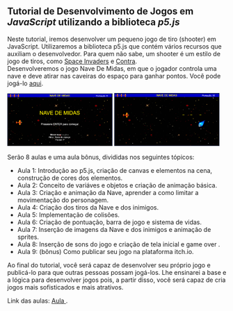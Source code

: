 ## Tutorial de Desenvolvimento de Jogos em _JavaScript_ utilizando a biblioteca *p5.js*

Neste tutorial, iremos desenvolver um pequeno jogo de tiro (shooter) em JavaScript. Utilizaremos a biblioteca p5.js que contém vários recursos que auxiliam o desenvolvedor. Para quem não sabe, um shooter é um estilo de jogo de tiros, como <a href="https://www.youtube.com/watch?v=opru6qPsPa4">Space Invaders</a> e <a href="https://www.youtube.com/watch?v=JE5S12PTQac">Contra</a>.<br>
Desenvolveremos o jogo Nave De Midas, em que o jogador controla uma nave e deve atirar nas caveiras do espaço para ganhar pontos. Você pode jogá-lo <a href="https://editor.p5js.org/douglasm/present/4vXkeauZ3">aqui</a>.

<img src="https://github.com/douglasmateuss/JogoEmJavaScript_NaveDeMidas/blob/master/NaveDeMidas_capa.png" width="48%" height="48%"> <img src="https://github.com/douglasmateuss/JogoEmJavaScript_NaveDeMidas/blob/master/NaveDeMidas_jogo.png" width="48%" height="48%">

Serão 8 aulas e uma aula bônus, divididas nos seguintes tópicos:

- Aula 1: Introdução ao p5.js, criação de canvas e elementos na cena, construção de cores dos elementos.
- Aula 2: Conceito de variáves e objetos e criação de animação básica.
- Aula 3: Criação e animação da Nave, aprender a como limitar a movimentação do personagem.
- Aula 4: Criação dos tiros da Nave e dos inimigos.
- Aula 5: Implementação de colisões.
- Aula 6: Criação de pontuação, barra de jogo e sistema de vidas.
- Aula 7: Inserção de imagens da Nave e dos inimigos e animação de sprites.
- Aula 8: Inserção de sons do jogo e criação de tela inicial e game over .
- Aula 9: (bônus) Como publicar seu jogo na plataforma itch.io.

Ao final do tutorial, você será capaz de desenvolver seu próprio jogo e publicá-lo para que outras pessoas possam jogá-los. Lhe ensinarei a base e a lógica para desenvolver jogos  pois, a partir disso, você será capaz de cria jogos mais sofisticados e mais atrativos.

Link das aulas: <a href = "https://youtube.com"> Aula </a>.
